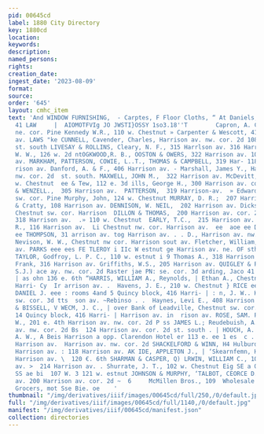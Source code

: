 ```yaml
---
pid: 00645cd
label: 1880 City Directory
key: 1880cd
location: 
keywords: 
description: 
named_persons: 
rights: 
creation_date: 
ingest_date: '2023-08-09'
format: 
source: 
order: '645'
layout: cmhc_item
text: 'And WINDOW FURNISHING,  - Carptes, F Floor Cloths, “ At Daniels, Fisher & Co.’s.  LAW
  41 LAW     |  AIOMOTFVIg JO JWSTI}OSSY 1so3.18''T        Capron, A. C., Chestnut
  ne. cor. Pine Kennedy W.R., 110 w. Chestnut » Carpenter & Wescott, 410 Harrison
  av. LAWS "ke CUNNELL, Cavender, Charles, Harrison av. nw. cor. 2d 108 Harrison av.
  st. south LIVESAY & ROLLINS, Cleary, N. F., 315 Harrlson av. 316 Harrison av. Cooke,
  W. W., 126 w. 2d ntOGKWOOD,R. B., OOSTON & OWERS, 322 Harrison av. 107 s. Harrison
  av. MARKHAM, PATTERSON, COWIE, L..T., THOMAS & CAMPBELL, 319 Har- 118 Harrison av.
  rison av. Danford, A. & F., 406 Harrison av. - Marshall, James Y., Harrison av.
  nw. cor. 2d  st. south. MAXWELL, JOHN M.,  322 Harrison av. McDevitt, T. C., 124
  w. Chestnut  ee & Tew, 112 e. 3d ills, George H., 300 Harrison av. cor. 3d  MORRISON
  & WENZELL.,  305 Harrison av.  PATTERSON,  319 Harrison-av.  » Edward, Chestnut
  sw. cor. Pine Murphy, John, 124 w. Chestnut MURRAY, D. R.;  207 Harrison av.  Dawzidson
  & Cratty, 108 Harrison av. DENNISON, W. NEIL,  202 Harrison av. Dickson, T. A.,
  Chestnut sw. cor. Harrison  DILLON & THOMAS,  200 Harrison av. cor. 2 “Dobbs;-Jeremiah,
  318 Harrison av.  .» 110 w. Chestnut  EARLY, T.C.,  215 Harrison av. Elder, George
  R., 116 Harrison av.  Li Chestnut nw. cor. Harrison av.  ee  aoe ee DAY & FISHBACK,
  ee THOMPSON, 31 arrison av. tog Harrison av. . . D., Harrison av. nw. cor. 2d st.
  Nevison, W. W., Chestnut nw cor. Harrison sout av. Fletcher, William, 319 Harrison
  av. PARKS eee ees FE TLEROY i IIc W estnut ge Harrison av. ne. OF sth NID ees &
  TAYLOR, Godfroy, L. P. C., 110 w. estnut i 9 Thomas A., 318 Harrison av. Pleyter;
  Frank, 316 Harrison av. Griffiths, W.S., 205 Harrison av. QUIGLEY & POLLITZ, Hanna,
  S.J.) ace ay. nw. cor. 2d Raster jae PN: se. cor. 3d arding, Jaco 41 arrison av.
  | as ohn 136 e. 6th “HARRIS, WILLIAM A., Reynolds, | Ethan A., Chestnut sw. cor.
  Harri- Cy  Ir arrison av. .  Havens, J. E., 210 w. Chestnut } RICE eee y O HAYNES,
  DANIEL J. eee : rooms 4and 5 Quincy block, 416 Harri- | : n, J. W.. Harrison av.
  sw. cor. 3d tts  son av. ~Rebinso . .  Haynes, Levi E., 408 Harrison av. | ROCKWELL
  & BISSELL, V WECM, J. C., | over Bank of Leadville, Chestnut sw. cor. rooms § and
  14 Quincy block, 416 Harri- | Harrison av. in  rison av. ROSE, SAM. P.  Hill, G.
  W., 201 e. 4th Harrison av. nw. cor. 2d P ss JAMES L.; Reudebuish, A. H., Harrison
  av. nw. cor. 2d Bs  124 Harrison av. cor. 2d st. south . | HOUCH, A. BARTON, RUCKER,
  A. W., A Beis Harrison a opp. Clarendon Hotel er 113 e. ee 1 es  c . alisbury, or
  Harrison av.  Harrison av. nw. cor. 2d SHACKELFORD & WINN, H4 Hulburd, E. M., 222
  Harrison av. : 118 Harrison av. AK IDE, APPLETON J., | ‘Skearnfemn, Henry W., 108
  Harrison av. \  120 €. 6th SHARMAN & CASPER, Q) LRWIN, WILLIAM C., 108 Harrison
  av. >  214 Harrison av. . Shurrate, J. T., 102 w. Chestnut Eig SE a O’BRIEN, STONE
  SS ae bi  107 W. 3 121 w. estnut JOHNSON & MURPHY, ‘TALBOT, CEORCE D., wi  1r8 Harrison
  av. 200 Harrison av. cor. 2d ~  6     McMillen Bros., 109  Wholesale and Retail
  Grocers, mot Sse Bie. oe    '
thumbnail: "/img/derivatives/iiif/images/00645cd/full/250,/0/default.jpg"
full: "/img/derivatives/iiif/images/00645cd/full/1140,/0/default.jpg"
manifest: "/img/derivatives/iiif/00645cd/manifest.json"
collection: directories
---
```

